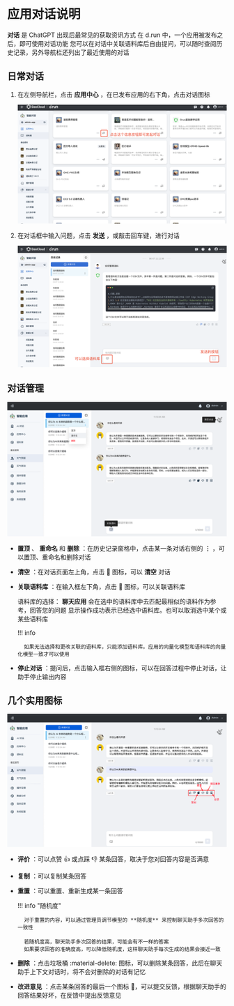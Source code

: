# 应用对话说明

**对话** 是 ChatGPT 出现后最常见的获取资讯方式
在 d.run 中，一个应用被发布之后，即可使用对话功能
您可以在对话中关联语料库后自由提问，可以随时查阅历史记录，另外导航栏还列出了最近使用的对话

## 日常对话

1. 在左侧导航栏，点击 **应用中心** ，在已发布应用的右下角，点击对话图标

    ![点击对话图标](../../images/chat01.png)

2. 在对话框中输入问题，点击 **发送** ，或敲击回车键，进行对话

    ![聊天](../../images/chat02.png)

## 对话管理

![manage](../images/manage.png)

- **置顶** 、 **重命名** 和 **删除** ：在历史记录窗格中，点击某一条对话右侧的 **⋮** ，可以置顶、重命名和删除对话
- **清空** ：在对话页面左上角，点击 🧹 图标，可以 **清空** 对话
- **关联语料库** ：在输入框左下角，点击 📖 图标，可以关联语料库

    语料库的选择： **聊天应用** 会在选中的语料库中去匹配最相似的语料作为参考，回答您的问题
    显示操作成功表示已经选中语料库。也可以取消选中某个或某些语料库

    !!! info

        如果无法选择和更改关联的语料库，只能添加语料库。应用的向量化模型和语料库的向量化模型一致才可以使用

- **停止对话** ：提问后，点击输入框右侧的图标，可以在回答过程中停止对话，让助手停止输出内容

## 几个实用图标

![page-function](../images/page-function.png)

- **评价** ：可以点赞 👍 或点踩 👎 某条回答，取决于您对回答内容是否满意
- **复制** ：可以复制某条回答
- **重置** ：可以重置、重新生成某一条回答

    !!! info "随机度"

        对于重置的内容，可以通过管理员调节模型的 **随机度** 来控制聊天助手多次回答的一致性

        若随机度高，聊天助手多次回答的结果，可能会有不一样的答案
        如果要求回答的准确度高，可以降低随机度，这样聊天助手每次生成的结果会接近一致

- **删除** ：点击垃圾桶 :material-delete: 图标，可以删除某条回答，此后在聊天助手上下文对话时，将不会对删除的对话有记忆
- **改进意见** ：点击某条回答的最后一个图标 :bookmark_tabs:，可以提交反馈，根据聊天助手的回答结果好坏，在反馈中提出反馈意见

